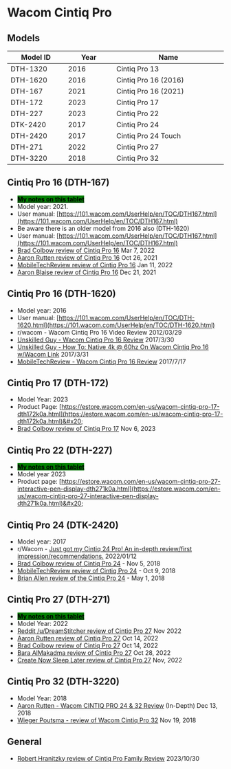 # Wacom Cintiq Pro

## Models

<table><thead><tr><th width="131">Model ID</th><th width="107.39344262295083">Year</th><th width="279">Name</th></tr></thead><tbody><tr><td>DTH-1320</td><td>2016</td><td>Cintiq Pro 13</td></tr><tr><td>DTH-1620</td><td>2016</td><td>Cintiq Pro 16 (2016)</td></tr><tr><td>DTH-167</td><td>2021</td><td>Cintiq Pro 16 (2021)</td></tr><tr><td>DTH-172</td><td>2023</td><td>Cintiq Pro 17</td></tr><tr><td>DTH-227</td><td>2023</td><td>Cintiq Pro 22</td></tr><tr><td>DTK-2420</td><td>2017</td><td>Cintiq Pro 24</td></tr><tr><td>DTH-2420</td><td>2017</td><td>Cintiq Pro 24 Touch</td></tr><tr><td>DTH-271</td><td>2022</td><td>Cintiq Pro 27</td></tr><tr><td>DTH-3220</td><td>2018</td><td>Cintiq Pro 32</td></tr></tbody></table>

## Cintiq Pro 16 (DTH-167)&#x20;

* [<mark style="background-color:green;">**My notes on this tablet**</mark>](7p-notes-wacom-cintiq-pro-16-dth-167.md)
* Model year: 2021.&#x20;
* User manual: [https://101.wacom.com/UserHelp/en/TOC/DTH167.html](https://101.wacom.com/UserHelp/en/TOC/DTH167.html)
* Be aware there is an older model from 2016 also (DTH-1620)
* User manual: [https://101.wacom.com/UserHelp/en/TOC/DTH167.html](https://101.wacom.com/UserHelp/en/TOC/DTH167.html) &#x20;
* [Brad Colbow review of Cintiq Pro 16](https://www.youtube.com/watch?v=0B8cNzyO4bs) Mar 7, 2022
* [Aaron Rutten review of Cintiq Pro 16](https://www.youtube.com/watch?v=v9pWwWE\_vRM) Oct 26, 2021
* [MobileTechReview review of Cintiq Pro 16](https://www.youtube.com/watch?v=IU-QOOB2AsU) Jan 11, 2022
* [Aaron Blaise review of Cintiq Pro 16](https://www.youtube.com/watch?v=oROcuvimy18) Dec 21, 2021

## Cintiq Pro 16 (DTH-1620)

* Model year: 2016
* User manual: [https://101.wacom.com/UserHelp/en/TOC/DTH-1620.html](https://101.wacom.com/UserHelp/en/TOC/DTH-1620.html)
* r/wacom - Wacom Cintiq Pro 16 Video Review 2012/03/29
* [Unskilled Guy - Wacom Cintiq Pro 16 Review](https://www.youtube.com/watch?v=JQxsD\_EfGAE) 2017/3/30
* [Unskilled Guy - How To: Native 4k @ 60hz On Wacom Cintiq Pro 16 w/Wacom Link](https://www.youtube.com/watch?v=emQS0UlcmOs) 2017/3/31&#x20;
* [MobileTechReview - Wacom Cintiq Pro 16 Review](https://www.youtube.com/watch?v=g4RMx17npmU) 2017/7/17

## Cintiq Pro 17 (DTH-172)

* Model Year: 2023
* Product Page: [https://estore.wacom.com/en-us/wacom-cintiq-pro-17-dth172k0a.html](https://estore.wacom.com/en-us/wacom-cintiq-pro-17-dth172k0a.html)&#x20;
* [Brad Colbow review of Cintiq Pro 17](https://www.youtube.com/watch?v=JBn727A9pAc) Nov 6, 2023

## Cintiq Pro 22 (DTH-227)

* [<mark style="background-color:green;">**My notes on this tablet**</mark>](7p-notes-wacom-cintiq-pro-22-dth-227.md) &#x20;
* Model year 2023
* Product page: [https://estore.wacom.com/en-us/wacom-cintiq-pro-27-interactive-pen-display-dth271k0a.html](https://estore.wacom.com/en-us/wacom-cintiq-pro-27-interactive-pen-display-dth271k0a.html)&#x20;

## Cintiq Pro 24 (DTK-2420)

* Model year: 2017
* r/Wacom - [Just got my Cintiq 24 Pro! An in-depth review/first impression/recommendations.](https://www.reddit.com/r/wacom/comments/s2cum8/just\_got\_my\_cintiq\_24\_pro\_an\_indepth\_reviewfirst/) 2022/01/12
* [Brad Colbow review of Cintiq Pro 24](https://www.youtube.com/watch?v=BjzYm\_o9qXw) - Nov 5, 2018
* [MobileTechReview review of Cintiq Pro 24](https://www.youtube.com/watch?v=YVCFkutFwvE) - Oct 9, 2018
* [Brian Allen review of the Cintiq Pro 24](https://www.youtube.com/watch?v=ERza2YeJTLw) - May 1, 2018

## Cintiq Pro 27 (DTH-271)

* [<mark style="background-color:green;">**My notes on this tablet**</mark>](7p-notes-wacom-dth271.md)
* Model Year: 2022
* [Reddit /u/DreamStitcher review of Cintiq Pro 27](https://www.reddit.com/r/wacom/comments/ytzpgr/cintiq\_pro\_27\_honest\_review/) Nov 2022
* [Aaron Rutten review of Cintiq Pro 27](https://youtu.be/LybW8WZBrrg) Oct 14, 2022
* [Brad Colbow review of Cintiq Pro 27](https://youtu.be/x59b4nR3Y3E) Oct 14, 2022
* [Bara AlMakadma review of Cintiq Pro 27](https://youtu.be/gKRxy3Yjjoo) Oct 28, 2022
* [Create Now Sleep Later review of Cintiq Pro 27](https://www.youtube.com/watch?v=biol42fF0a0) Nov, 2022

## Cintiq Pro 32 (DTH-3220)

* Model Year: 2018
* [Aaron Rutten - Wacom CINTIQ PRO 24 & 32 Review](https://www.youtube.com/watch?v=lvSeRhrUcCY) (In-Depth) Dec 13, 2018
* [Wieger Poutsma - review of Wacom Cintiq Pro 32](https://www.youtube.com/watch?v=GgYu9zXD8Gk) Nov 19, 2018

## General

* [Robert Hranitzky review of Cintiq Pro Family Review](https://www.youtube.com/watch?v=Hwf68FwFVQU) 2023/10/30
